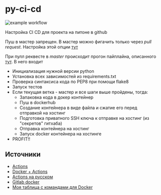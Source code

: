 # py-ci-cd
![example workflow](https://github.com/koshi8bit/py-ci-cd/actions/workflows/deploy.yml/badge.svg)

Настройка CI CD для проекта на питоне в github

Пуш в мастер запрещен. В мастер можно фигачить только через *pull request*. Настройка этой опции
[тут](https://github.com/koshi8bit/py-ci-cd/settings/branches)

При пулл реквесте в *master* происходит прогон пайплайна, описанного [тут](.github/workflows/python-app.yml).
В него входит
- Инициализация нужной версии python
- Установка всех зависимостей из requirements.txt
- Проверка синтаксиса кода по PEP8 при помощи flake8
- Запуск тестов
- Если текущая ветка - мастер и все шаги выше пройдены, тогда:
  - Запаковка кода в докер контейнер
  - Пуш в dockerhub
  - Создание контейнера в виде файла и сжатие его перед отправкой на хостинг
  - Подготовка приватного SSH ключа к отправке на хостинг (из "секретов" гитхаба)
  - Отправка контейнера на хостинг
  - Запуск docker контейнера на хостинге
- PROFIT!!

## Источники
- [Actions](https://youtu.be/WTofttoD2xg?t=82)
- [Docker + Actions](https://youtu.be/09lZdSpeHAk?t=80)
- [Actions на русском](https://youtu.be/hevU4NdIsoU)
- [Gitlab docker](https://youtu.be/RV0845KmsNI)
- [Моя таблица с командами для Docker](https://docs.google.com/spreadsheets/d/1XWuif-QDWUb66IGFz_dPtnHq3K8sGVm4_GctkrrSni4/edit#gid=882078486)

